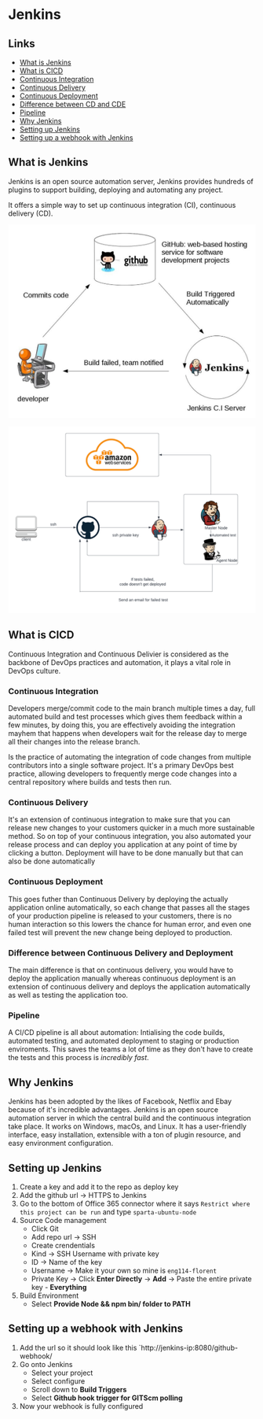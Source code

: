 # Jenkins

## Links

- [What is Jenkins](#what-is-jenkins)
- [What is CICD](#what-is-cicd)
- [Continuous Integration](#continuous-integration)
- [Continuous Delivery](#continuous-delivery)
- [Continuous Deployment](#continuous-deployment)
- [Difference between CD and CDE](#difference-between-continuous-delivery-and-deployment)
- [Pipeline](#pipeline)
- [Why Jenkins](#why-jenkins)
- [Setting up Jenkins](#setting-up-jenkins)
- [Setting up a webhook with Jenkins](#setting-up-a-webhook-with-jenkins)

## What is Jenkins

Jenkins is an open source automation server, Jenkins provides hundreds of plugins to support building, deploying and automating any project.

It offers a simple way to set up continuous integration (CI), continuous delivery (CD).

![Jenkins](./images/continuous-integration-with-jenkins.jpg)


![My own Jenkins diagram](./images/own-jenkins-diagram.png)

## What is CICD

Continuous Integration and Continuous Delivier is considered as the backbone of DevOps practices and automation, it plays a vital role in DevOps culture.

### Continuous Integration 

Developers merge/commit code to the main branch multiple times a day, full automated build and test processes which gives them feedback within a few minutes, by doing this, you are effectively avoiding the integration mayhem that happens when developers wait for the release day to merge all their changes into the release branch.

Is the practice of automating the integration of code changes from multiple contributors into a single software project. It's a primary DevOps best practice, allowing developers to frequently merge code changes into a central repository where builds and tests then run.

### Continuous Delivery

It's an extension of continuous integration to make sure that you can release new changes to your customers quicker in a much more sustainable method. So on top of your continuous integration, you also automated your release process and can deploy you application at any point of time by clicking a button. Deployment will have to be done manually but that can also be done automatically

### Continuous Deployment

This goes futher than Continuous Delivery by deploying the actually application online automatically, so each change that passes all the stages of your production pipeline is released to your customers, there is no human interaction so this lowers the chance for human error, and even one failed test will prevent the new change being deployed to production.

### Difference between Continuous Delivery and Deployment

The main difference is that on continuous delivery, you would have to deploy the application manually whereas continuous deployment is an extension of continuous delivery and deploys the application automatically as well as testing the application too.

### Pipeline

A CI/CD pipeline is all about automation: Intialising the code builds, automated testing, and automated deployment to staging or production enviroments. This saves the teams a lot of time as they don't have to create the tests and this process is *incredibly fast*.

## Why Jenkins

Jenkins has been adopted by the likes of Facebook, Netflix and Ebay because of it's incredible advantages. Jenkins is an open source automation server in which the central build and the continuous integration take place. It works on Windows, macOs, and Linux. It has a user-friendly interface, easy installation, extensible with a ton of plugin resource, and easy environment configuration.

## Setting up Jenkins

1. Create a key and add it to the repo as deploy key
2. Add the github url -> HTTPS to Jenkins
3. Go to the bottom of Office 365 connector where it says `Restrict where this project can be run` and type `sparta-ubuntu-node`
4. Source Code management
	- Click Git
	- Add repo url -> SSH
	- Create crendentials
	- Kind -> SSH Username with private key
	- ID -> Name of the key
	- Username -> Make it your own so mine is `eng114-florent`
	- Private Key -> Click **Enter Directly** -> **Add** -> Paste the entire private key - **Everything**
5. Build Environment
	- Select **Provide Node && npm bin/ folder to PATH**

## Setting up a webhook with Jenkins

1. Add the url so it should look like this `http://jenkins-ip:8080/github-webhook/
2. Go onto Jenkins
	- Select your project
	- Select configure
	- Scroll down to **Build Triggers**
	- Select **Github hook trigger for GITScm polling**
3. Now your webhook is fully configured
